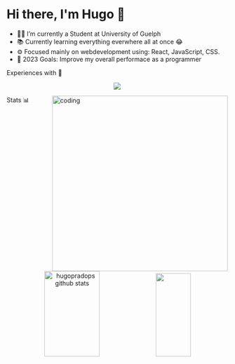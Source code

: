 # Hi there, I'm Hugo 👋 

- 👨‍💻 I’m currently a Student at University of Guelph 
- 📚 Currently learning everything everwhere all at once 😂
- ⚙️ Focused mainly on webdevelopment using: React, JavaScript, CSS.
- 🚀 2023 Goals: Improve my overall performace as a programmer



<summary>  Experiences with 🧠</summary>
<p align="center">
        <a href="https://skillicons.dev">
            <img src="https://skillicons.dev/icons?i=react,javascript,html,c,java,git,docker,linux"/>
        </a>
    </p>

<img align = "right" alt="coding" width ="400" src = "https://user-images.githubusercontent.com/46869388/89207039-b899e600-d5d7-11ea-90d0-c894383d35b4.gif">


<summary>  Stats 📊 </summary>
<div align="center">  
  <img width="50%" height="195px" src="https://github-readme-stats.vercel.app/api?username=hugopradops&show_icons=true&count_private=true&hide_border=true&title_color=58A6FF&icon_color=1F6FEB&text_color=C3D1D9&bg_color=0D1117" alt="hugopradops github stats" /> 
  <img width="40%" height="190px" src="https://github-readme-stats.vercel.app/api/top-langs/?username=hugopradops&layout=compact&hide_border=true&title_color=58A6FF&text_color=C3D1D9&bg_color=0D1117" />
</div>


<!-- 
For any one that need it use it :
https://github.com/anuraghazra/github-readme-stats/blob/master/themes/README.md

https://github.com/rudrabarad/Gifs -->
